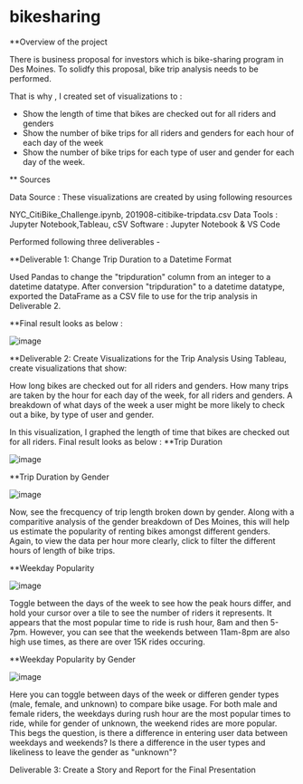 # bikesharing

**Overview of the project

There is business proposal for investors which is bike-sharing program in Des Moines. To solidfy this proposal, bike trip analysis needs to be performed. 

That is why , I created set of visualizations to :

- Show the length of time that bikes are checked out for all riders and genders
- Show the number of bike trips for all riders and genders for each hour of each day of the week
- Show the number of bike trips for each type of user and gender for each day of the week.

** Sources 

Data Source : 
These visualizations are created by using following resources 

NYC_CitiBike_Challenge.ipynb, 201908-citibike-tripdata.csv
Data Tools : Jupyter Notebook,Tableau, cSV
Software : Jupyter Notebook & VS Code

Performed following three deliverables -

**Deliverable 1: Change Trip Duration to a Datetime Format

Used Pandas to change the "tripduration" column from an integer to a datetime datatype. After conversion "tripduration" to a datetime datatype, exported the DataFrame as a CSV file to use for the trip analysis in Deliverable 2.

**Final result looks as below : 

![image](https://user-images.githubusercontent.com/40743420/216501889-bbc9590b-3ff2-46b5-b369-52a987b5d6f8.png)


**Deliverable 2: Create Visualizations for the Trip Analysis
Using Tableau, create visualizations that show:

How long bikes are checked out for all riders and genders.
How many trips are taken by the hour for each day of the week, for all riders and genders.
A breakdown of what days of the week a user might be more likely to check out a bike, by type of user and gender.

In this visualization, I graphed the length of time that bikes are checked out for all riders.
Final result looks as below : 
**Trip Duration

![image](https://user-images.githubusercontent.com/40743420/216501670-8a01200a-9c1c-41ed-926f-b20278496570.png)

**Trip Duration by Gender

![image](https://user-images.githubusercontent.com/40743420/216509763-b7b489af-9863-4506-b457-c2760f32bd84.png)

Now, see the frecquency of trip length broken down by gender. Along with a comparitive analysis of the gender breakdown of Des Moines, this will help us estimate the popularity of renting bikes amongst different genders. Again, to view the data per hour more clearly, click to filter the different hours of length of bike trips.

**Weekday Popularity

![image](https://user-images.githubusercontent.com/40743420/216662848-37dc5a9e-5649-4563-a607-444f2f08a5f7.png)


Toggle between the days of the week to see how the peak hours differ, and hold your cursor over a tile to see the number of riders it represents. It appears that the most popular time to ride is rush hour, 8am and then 5-7pm. However, you can see that the weekends between 11am-8pm are also high use times, as there are over 15K rides occuring.

**Weekday Popularity by Gender

![image](https://user-images.githubusercontent.com/40743420/216665488-676a2204-6d4f-4a4b-a0b0-5fb6c35ce21e.png)

Here you can toggle between days of the week or differen gender types (male, female, and unknown) to compare bike usage. For both male and female riders, the weekdays during rush hour are the most popular times to ride, while for gender of unknown, the weekend rides are more popular. This begs the question, is there a difference in entering user data between weekdays and weekends? Is there a difference in the user types and likeliness to leave the gender as "unknown"?



Deliverable 3: Create a Story and Report for the Final Presentation
